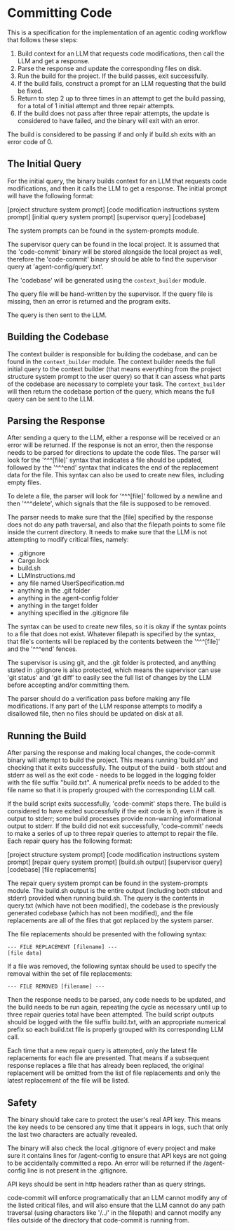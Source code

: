 # Committing Code

This is a specification for the implementation of an agentic coding workflow
that follows these steps:

1. Build context for an LLM that requests code modifications, then call the LLM
   and get a response.
2. Parse the response and update the corresponding files on disk.
3. Run the build for the project. If the build passes, exit successfully.
4. If the build fails, construct a prompt for an LLM requesting that the build
   be fixed.
5. Return to step 2 up to three times in an attempt to get the build passing,
   for a total of 1 initial attempt and three repair attempts.
6. If the build does not pass after three repair attempts, the update is
   considered to have failed, and the binary will exit with an error.

The build is considered to be passing if and only if build.sh exits with an
error code of 0.

## The Initial Query

For the initial query, the binary builds context for an LLM that requests code
modifications, and then it calls the LLM to get a response. The initial prompt
will have the following format:

[project structure system prompt]
[code modification instructions system prompt]
[initial query system prompt]
[supervisor query]
[codebase]

The system prompts can be found in the system-prompts module.

The supervisor query can be found in the local project. It is assumed that the
'code-commit' binary will be stored alongside the local project as well,
therefore the 'code-commit' binary should be able to find the supervisor query
at 'agent-config/query.txt'.

The 'codebase' will be generated using the `context_builder` module.

The query file will be hand-written by the supervisor. If the query file is
missing, then an error is returned and the program exits.

The query is then sent to the LLM.

## Building the Codebase

The context builder is responsible for building the codebase, and can be found
in the `context_builder` module. The context builder needs the full initial
query to the context builder (that means everything from the project structure
system prompt to the user query) so that it can assess what parts of the
codebase are necessary to complete your task. The `context_builder` will then
return the codebase portion of the query, which means the full query can be
sent to the LLM.

## Parsing the Response

After sending a query to the LLM, either a response will be received or an
error will be returned. If the response is not an error, then the response
needs to be parsed for directions to update the code files. The parser will
look for the '^^^[file]' syntax that indicates a file should be updated,
followed by the '^^^end' syntax that indicates the end of the replacement data
for the file. This syntax can also be used to create new files, including empty
files.

To delete a file, the parser will look for '^^^[file]' followed by a newline
and then '^^^delete', which signals that the file is supposed to be removed.

The parser needs to make sure that the [file] specified by the response does
not do any path traversal, and also that the filepath points to some file
inside the current directory. It needs to make sure that the LLM is not
attempting to modify critical files, namely:

+ .gitignore
+ Cargo.lock
+ build.sh
+ LLMInstructions.md
+ any file named UserSpecification.md
+ anything in the .git folder
+ anything in the agent-config folder
+ anything in the target folder
+ anything specified in the .gitignore file

The syntax can be used to create new files, so it is okay if the syntax points
to a file that does not exist. Whatever filepath is specified by the syntax,
that file's contents will be replaced by the contents between the '^^^[file]'
and the '^^^end' fences.

The supervisor is using git, and the .git folder is protected, and anything
stated in .gitignore is also protected, which means the supervisor can use 'git
status' and 'git diff' to easily see the full list of changes by the LLM before
accepting and/or committing them.

The parser should do a verification pass before making any file modifications.
If any part of the LLM response attempts to modify a disallowed file, then no
files should be updated on disk at all.

## Running the Build

After parsing the response and making local changes, the code-commit binary
will attempt to build the project. This means running 'build.sh' and checking
that it exits successfully. The output of the build - both stdout and stderr as
well as the exit code - needs to be logged in the logging folder with the file
suffix "build.txt". A numerical prefix needs to be added to the file name so
that it is properly grouped with the corresponding LLM call.

If the build script exits successfully, 'code-commit' stops there. The build is
considered to have exited successfully if the exit code is 0, even if there is
output to stderr; some build processes provide non-warning informational output
to stderr. If the build did not exit successfully, 'code-commit' needs to make
a series of up to three repair queries to attempt to repair the file.  Each
repair query has the following format:

[project structure system prompt]
[code modification instructions system prompt]
[repair query system prompt]
[build.sh output]
[supervisor query]
[codebase]
[file replacements]

The repair query system prompt can be found in the system-prompts module.  The
build.sh output is the entire output (including both stdout and stderr)
provided when running build.sh. The query is the contents in query.txt (which
have not been modified), the codebase is the previously generated codebase
(which has not been modified), and the file replacements are all of the files
that got replaced by the system parser.

The file replacements should be presented with the following syntax:

```
--- FILE REPLACEMENT [filename] ---
[file data]
```

If a file was removed, the following syntax should be used to specify the
removal within the set of file replacements:

```
--- FILE REMOVED [filename] ---
```

Then the response needs to be parsed, any code needs to be updated, and the
build needs to be run again, repeating the cycle as necessary until up to three
repair queries total have been attempted. The build script outputs should be
logged with the file suffix build.txt, with an appropriate numerical prefix so
each build.txt file is properly grouped with its corresponding LLM call.

Each time that a new repair query is attempted, only the latest file
replacements for each file are presented. That means if a subsequent response
replaces a file that has already been replaced, the original replacement will
be omitted from the list of file replacements and only the latest replacement
of the file will be listed.

## Safety

The binary should take care to protect the user's real API key. This means the
key needs to be censored any time that it appears in logs, such that only the
last two characters are actually revealed.

The binary will also check the local .gitignore of every project and make sure
it contains lines for /agent-config to ensure that API keys are not going to be
accidentally committed a repo. An error will be returned if the /agent-config
line is not present in the .gitignore.

API keys should be sent in http headers rather than as query strings.

code-commit will enforce programatically that an LLM cannot modify any of the
listed critical files, and will also ensure that the LLM cannot do any path
traversal (using characters like '/../' in the filepath) and cannot modify any
files outside of the directory that code-commit is running from.
